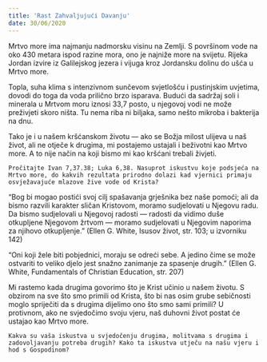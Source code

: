 ```yaml
---
title: 'Rast Zahvaljujući Davanju'
date: 30/06/2020
---
```


Mrtvo more ima najmanju nadmorsku visinu na Zemlji. S površinom vode na oko 430 metara ispod razine mora, ono je najniže more na svijetu. Rijeka Jordan izvire iz Galilejskog jezera i vijuga kroz Jordansku dolinu do ušća u Mrtvo more.

Topla, suha klima s intenzivnom sunčevom svjetlošću i pustinjskim uvjetima, dovodi do toga da voda prilično brzo isparava. Budući da sadržaj soli i minerala u Mrtvom moru iznosi 33,7 posto, u njegovoj vodi ne može preživjeti skoro ništa. Tu nema riba ni biljaka, samo nešto mikroba i bakterija na dnu.

Tako je i u našem kršćanskom životu — ako se Božja milost ulijeva u naš život, ali ne otječe k drugima, mi postajemo ustajali i beživotni kao Mrtvo more. A to nije način na koji bismo mi kao kršćani trebali živjeti.

`Pročitajte Ivan 7,37.38; Luka 6,38. Nasuprot iskustvu koje podsjeća na Mrtvo more, do kakvih rezultata prirodno dolazi kad vjernici primaju osvježavajuće mlazove žive vode od Krista?`

“Bog bi mogao postići svoj cilj spašavanja grješnika bez naše pomoći; ali da bismo razvili karakter sličan Kristovom, moramo sudjelovati u Njegovu radu. Da bismo sudjelovali u Njegovoj radosti — radosti da vidimo duše otkupljene Njegovom žrtvom — moramo sudjelovati u Njegovim naporima za njihovo otkupljenje.” (Ellen G. White, Isusov život, str. 103; u izvorniku 142)

“Oni koji žele biti pobjednici, moraju se odreći sebe. A jedino čime se može ostvariti to veliko djelo jest snažno zanimanje za spasenje drugih.” (Ellen G. White, Fundamentals of Christian Education, str. 207)

Mi rastemo kada drugima govorimo što je Krist učinio u našem životu. S obzirom na sve što smo primili od Krista, što bi nas osim grube sebičnosti moglo spriječiti da s drugima dijelimo ono što smo sami primili? U protivnom, ako ne svjedočimo svoju vjeru, naš duhovni život postat će ustajao kao Mrtvo more.

`Kakva su vaša iskustva u svjedočenju drugima, molitvama s drugima i zadovoljavanju potreba drugih? Kako ta iskustva utječu na našu vjeru i hod s Gospodinom?`